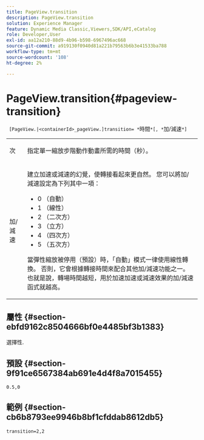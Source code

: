 ```yaml
---
title: PageView.transition
description: PageView.transition
solution: Experience Manager
feature: Dynamic Media Classic,Viewers,SDK/API,eCatalog
role: Developer,User
exl-id: aa12a210-88d9-4b96-b598-6967496ac668
source-git-commit: a919130f0940d81a221b79563b6b3e41533ba788
workflow-type: tm+mt
source-wordcount: '108'
ht-degree: 2%

---
```


# PageView.transition{#pageview-transition}

` [PageView.|<containerId>_pageView.]transition= *`時間`*[, *`加/減速`*]`

<table id="table_E314540D347D47699C04EB80D20C0721"> 
 <tbody> 
  <tr> 
   <td colname="col1"> <p> <span class="codeph"><span class="varname">次</span></span> </p> </td> 
   <td colname="col2"> <p> 指定單一縮放步階動作動畫所需的時間（秒）。 </p> </td> 
  </tr> 
  <tr> 
   <td colname="col1"> <p><span class="codeph"><span class="varname">加/減速</span></span> </p> </td> 
   <td colname="col2"> <p> 建立加速或減速的幻覺，使轉接看起來更自然。 您可以將加/減速設定為下列其中一項： </p> <p> 
     <ul id="ul_DA0D1CF2F2484410BFCCACA86661702E"> 
      <li id="li_93A2D53A53314D9594CEDC9EB20381D4">0 （自動） </li> 
      <li id="li_AD6A1F03DE544959BC4AA0DD97494F8C"> 1 （線性） </li> 
      <li id="li_816A3CE796E3415B9650DDA204412A6A"> 2 （二次方） </li> 
      <li id="li_EF00BF6CA2AA48FEB54015FFBA9F8DD4"> 3 （立方） </li> 
      <li id="li_F3CB7F0821AF489C84A0CA155F5031A2"> 4 （四次方） </li> 
      <li id="li_F5B844DAF4CC453CA58BF09A660D139F"> 5 （五次方） </li> 
     </ul> </p> <p>當彈性縮放被停用（預設）時，「自動」模式一律使用線性轉換。 否則，它會根據轉接時間來配合其他加/減速功能之一。 也就是說，轉場時間越短，用於加速加速或減速效果的加/減速函式就越高。 </p> </td> 
  </tr> 
 </tbody> 
</table>

## 屬性 {#section-ebfd9162c8504666bf0e4485bf3b1383}

選擇性.

## 預設 {#section-9f91ce6567384ab691e4d4f8a7015455}

`0.5,0`

## 範例 {#section-cb6b8793ee9946b8bf1cfddab8612db5}

`transition=2,2`
